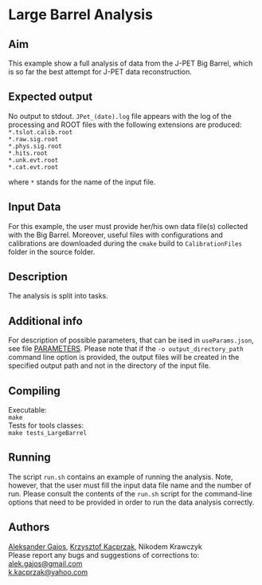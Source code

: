 # Large Barrel Analysis

## Aim
This example show a full analysis of data from the J-PET Big Barrel, which is so far the best attempt for J-PET data reconstruction.

## Expected output
No output to stdout.
`JPet_(date).log` file appears with the log of the processing and ROOT files with the following extensions are produced:  
`*.tslot.calib.root`  
`*.raw.sig.root`  
`*.phys.sig.root`  
`*.hits.root`  
`*.unk.evt.root`  
`*.cat.evt.root`  

where `*` stands for the name of the input file.

## Input Data
For this example, the user must provide her/his own data file(s) collected with the Big Barrel. Moreover, useful files with configurations and calibrations are downloaded during the `cmake` build to `CalibrationFiles` folder in the source folder. 

## Description
The analysis is split into tasks.

## Additional info
For description of possible parameters, that can be ised in `useParams.json`, see file [PARAMETERS](PARAMETERS.md). Please note that if the `-o output_directory_path` command line option is provided, the output files will be created in the specified output path and not in the directory of the input file.

## Compiling
Executable:  
`make`  
Tests for tools classes:  
`make tests_LargeBarrel`

## Running
The script `run.sh` contains an example of running the analysis. Note, however, that the user must fill the input data file name and the number of run. Please consult the contents of the `run.sh` script for the command-line options that need to be provided in order to run the data analysis correctly.

## Authors
[Aleksander Gajos](https://github.com/alekgajos), [Krzysztof Kacprzak](https://github.com/kkacprzak), Nikodem Krawczyk  
Please report any bugs and suggestions of corrections to:  
[alek.gajos@gmail.com](alek.gajos@gmail.com)  
[k.kacprzak@yahoo.com](k.kacprzak@yahoo.com)
